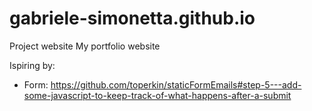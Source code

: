 # gabriele-simonetta.github.io
Project website
My portfolio website

Ispiring by:
- Form: https://github.com/toperkin/staticFormEmails#step-5---add-some-javascript-to-keep-track-of-what-happens-after-a-submit
